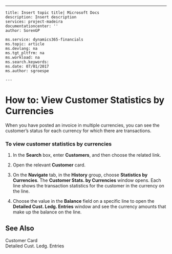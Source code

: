 ---
    title: Insert topic title| Microsoft Docs
    description: Insert description
    services: project-madeira
    documentationcenter: ''
    author: SorenGP

    ms.service: dynamics365-financials
    ms.topic: article
    ms.devlang: na
    ms.tgt_pltfrm: na
    ms.workload: na
    ms.search.keywords:
    ms.date: 07/01/2017
    ms.author: sgroespe

    ---
# How to: View Customer Statistics by Currencies
When you have posted an invoice in multiple currencies, you can see the customer’s status for each currency for which there are transactions.  
  
### To view customer statistics by currencies  
  
1.  In the **Search** box, enter **Customers**, and then choose the related link.  
  
2.  Open the relevant **Customer** card.  
  
3.  On the **Navigate** tab, in the **History** group, choose **Statistics by Currencies**. The **Customer Stats. by Currencies** window opens. Each line shows the transaction statistics for the customer in the currency on the line.  
  
4.  Choose the value in the **Balance** field on a specific line to open the **Detailed Cust. Ledg. Entries** window and see the currency amounts that make up the balance on the line.  
  
## See Also  
 Customer Card   
 Detailed Cust. Ledg. Entries